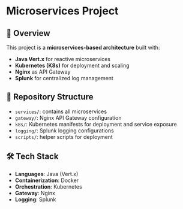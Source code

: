 # Microservices Project

## 🚀 Overview
This project is a **microservices-based architecture** built with:
- **Java Vert.x** for reactive microservices
- **Kubernetes (K8s)** for deployment and scaling
- **Nginx** as API Gateway
- **Splunk** for centralized log management

## 📂 Repository Structure
- `services/`: contains all microservices 
- `gateway/`: Nginx API Gateway configuration
- `k8s/`: Kubernetes manifests for deployment and service exposure
- `logging/`: Splunk logging configurations
- `scripts/`: helper scripts for deployment

## 🛠️ Tech Stack
- **Languages**: Java (Vert.x)
- **Containerization**: Docker
- **Orchestration**: Kubernetes
- **Gateway**: Nginx
- **Logging**: Splunk
